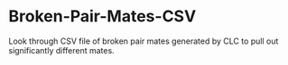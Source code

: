 # Broken-Pair-Mates-CSV
Look through CSV file of broken pair mates generated by CLC to pull out significantly different mates. 
